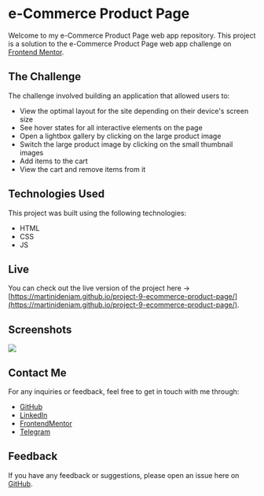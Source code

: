 # e-Commerce Product Page

Welcome to my e-Commerce Product Page web app repository. This project is a solution to the e-Commerce Product Page web app challenge on [Frontend Mentor](https://www.frontendmentor.io).

## The Challenge

The challenge involved building an application that allowed users to:

- View the optimal layout for the site depending on their device's screen size
- See hover states for all interactive elements on the page
- Open a lightbox gallery by clicking on the large product image
- Switch the large product image by clicking on the small thumbnail images
- Add items to the cart
- View the cart and remove items from it

## Technologies Used

This project was built using the following technologies:

- HTML
- CSS
- JS

## Live

You can check out the live version of the project here -> [https://martinideniam.github.io/project-9-ecommerce-product-page/](https://martinideniam.github.io/project-9-ecommerce-product-page/).

## Screenshots

![](./images/desktop.png)

## Contact Me

For any inquiries or feedback, feel free to get in touch with me through:

- [GitHub](https://github.com/vladislav-gorovenko)
- [LinkedIn](https://www.linkedin.com/in/vladislavgorovenko/)
- [FrontendMentor](https://www.frontendmentor.io/profile/martinideniam/)
- [Telegram](https://t.me/vlad_webdev_iam)

## Feedback

If you have any feedback or suggestions, please open an issue here on [GitHub](https://github.com/vladislav-gorovenko/challenge-6-ecommerce-product-page/issues).

